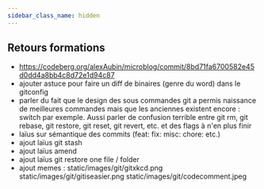 ```yaml
---
sidebar_class_name: hidden
---
```


## Retours formations
- https://codeberg.org/alexAubin/microblog/commit/8bd71fa6700582e45d0dd4a8bb4c8d72e1d94c87
- ajouter astuce pour faire un diff de binaires (genre du word) dans le gitconfig
- parler du fait que le design des sous commandes git a permis naissance de meilleures commandes mais que les anciennes existent encore : switch par exemple. Aussi parler de confusion terrible entre git rm, git rebase, git restore, git reset, git revert, etc. et des flags à n'en plus finir
- laïus sur sémantique des commits (feat: fix: misc: chore: etc.)
- ajout laïus git stash
- ajout laïus amend
- ajout laïus git restore one file / folder
- ajout memes :
static/images/git/gitxkcd.png
static/images/git/gitiseasier.png
static/images/git/codecomment.jpeg
